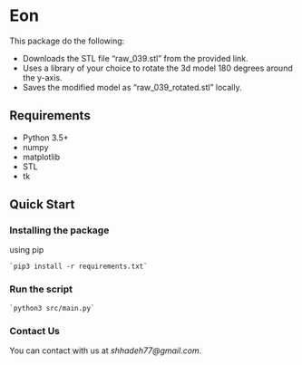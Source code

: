 # Eon

This package do the following:

- Downloads the STL file “raw_039.stl” from the provided link.
- Uses a library of your choice to rotate the 3d model 180 degrees around the y-axis.
- Saves the modified model as “raw_039_rotated.stl” locally.

## Requirements

- Python 3.5+
- numpy
- matplotlib
- STL
- tk

## Quick Start

### Installing the package

using pip

    `pip3 install -r requirements.txt`

### Run the script

    `python3 src/main.py`

### Contact Us

You can contact with us at _shhadeh77@gmail.com_.

